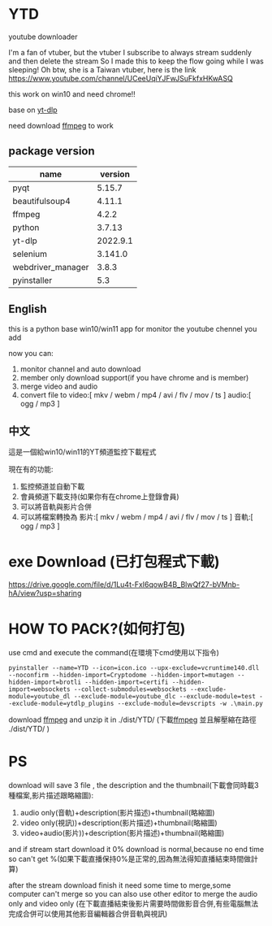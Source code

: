 # YTD
youtube downloader

I'm a fan of vtuber, but the vtuber I subscribe to always stream suddenly and then delete the stream
So I made this to keep the flow going while I was sleeping!
Oh btw, she is a Taiwan vtuber, here is the link
https://www.youtube.com/channel/UCeeUqiYJFwJSuFkfxHKwASQ

this work on win10 and need chrome!!

base on [yt-dlp](https://github.com/yt-dlp/yt-dlp)

need download [ffmpeg](https://github.com/BtbN/FFmpeg-Builds/releases/download/latest/ffmpeg-master-latest-win64-gpl.zip) to work

## package version

| name              | version  |
|-------------------|----------|
| pyqt              | 5.15.7   |
| beautifulsoup4    | 4.11.1   |
| ffmpeg            | 4.2.2    |
| python            | 3.7.13   |
| yt-dlp            | 2022.9.1 |
| selenium          | 3.141.0  |
| webdriver_manager | 3.8.3    |
| pyinstaller       | 5.3      |

## English


this is a python base win10/win11 app for monitor the youtube chennel you add

now you can:

1. monitor channel and auto download
2. member only download support(if you have chrome and is member)
3. merge video and audio
4. convert file to video:[ mkv / webm / mp4 / avi / flv / mov / ts ] audio:[ ogg / mp3 ]

## 中文


這是一個給win10/win11的YT頻道監控下載程式

現在有的功能:

1. 監控頻道並自動下載
2. 會員頻道下載支持(如果你有在chrome上登錄會員)
3. 可以將音軌與影片合併
4. 可以將檔案轉換為 影片:[ mkv / webm / mp4 / avi / flv / mov / ts ] 音軌:[ ogg / mp3 ]

# exe Download (已打包程式下載)
 https://drive.google.com/file/d/1Lu4t-FxI6qowB4B_BlwQf27-bVMnb-hA/view?usp=sharing
# HOW TO PACK?(如何打包)
use cmd and execute the command(在環境下cmd使用以下指令)
```
pyinstaller --name=YTD --icon=icon.ico --upx-exclude=vcruntime140.dll --noconfirm --hidden-import=Cryptodome --hidden-import=mutagen --hidden-import=brotli --hidden-import=certifi --hidden-import=websockets --collect-submodules=websockets --exclude-module=youtube_dl --exclude-module=youtube_dlc --exclude-module=test --exclude-module=ytdlp_plugins --exclude-module=devscripts -w .\main.py

```
download [ffmpeg](https://github.com/BtbN/FFmpeg-Builds/releases/download/latest/ffmpeg-master-latest-win64-gpl.zip)
and unzip it in ./dist/YTD/
(下載[ffmpeg](https://github.com/BtbN/FFmpeg-Builds/releases/download/latest/ffmpeg-master-latest-win64-gpl.zip)
並且解壓縮在路徑 ./dist/YTD/ )

# PS

download will save 3 file , the description and the thumbnail(下載會同時載3種檔案,影片描述跟略縮圖):
1. audio only(音軌)+description(影片描述)+thumbnail(略縮圖)
2. video only(視訊))+description(影片描述)+thumbnail(略縮圖)
3. video+audio(影片))+description(影片描述)+thumbnail(略縮圖)

and if stream start download it 0% download is normal,because no end time so can't get %(如果下載直播保持0%是正常的,因為無法得知直播結束時間做計算)

after the stream download finish it need some time to merge,some computer can't merge so you can also use other editor to merge the audio only and video only
(在下載直播結束後影片需要時間做影音合併,有些電腦無法完成合併可以使用其他影音編輯器合併音軌與視訊)





